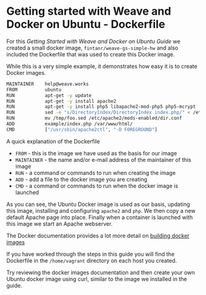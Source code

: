# Getting started with Weave and Docker on Ubuntu - Dockerfile #

For this _Getting Started with Weave and Docker on Ubuntu Guide_ we created a small docker image, `fintanr/weave-gs-simple-hw` and also included the Dockerfile that was used to create this Docker image. 

While this is a very simple example, it demonstrates how easy it is to create Docker images.

```bash
MAINTAINER    help@weave.works
FROM          ubuntu
RUN           apt-get -y update
RUN           apt-get -y install apache2
RUN           apt-get -y install php5 libapache2-mod-php5 php5-mcrypt
RUN           sed -e "s/DirectoryIndex/DirectoryIndex index.php/" < /etc/apache2/mods-enabled/dir.conf > /tmp/foo.sed
RUN           mv /tmp/foo.sed /etc/apache2/mods-enabled/dir.conf
ADD           example/index.php /var/www/html/
CMD           ["/usr/sbin/apache2ctl", "-D FOREGROUND"]
```

A quick explanation of the Dockerfile

- `FROM` - this is the image we have used as the basis for our image
- `MAINTAINER` - the name and/or e-mail address of the maintainer of this image
- `RUN` - a command or commands to run when creating the image
- `ADD` - add a file to the docker image you are creating
- `CMD` - a command or commands to run when the docker image is launched

As you can see, the Ubuntu Docker image is used as our basis, updating this image, installing and configuring `apache2` and `php`. We then copy a new default Apache page into place. Finally when a container is launched with this image we start an Apache webserver.

The Docker documentation provides a lot more detail on [building docker images](https://docs.docker.com/reference/builder/)

If you have worked through the steps in this guide you will find the Dockerfile in the `/home/vagrant` directory on each host you created. 

Try reviewing the docker images documentation and then create your own Ubuntu docker image using curl, similar to the image we installed in the guide.
